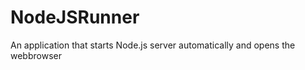 NodeJSRunner
============

An application that starts Node.js server automatically and opens the webbrowser
